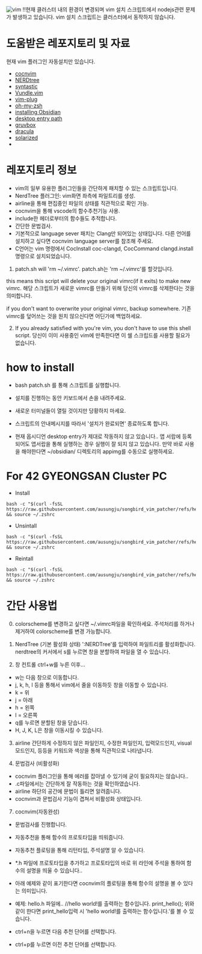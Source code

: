 ![vim](https://github.com/user-attachments/assets/62b62f6e-6e4a-410b-a075-3223c27a8fa7)
!!현재 클러스터 내의 환경이 변경되며 vim 설치 스크립트에서 nodejs관련 문제가 발생하고 있습니다. vim 설치 스크립트는 클러스터에서 동작하지 않습니다.
# 도움받은 레포지토리 및 자료
현재 vim 플러그인 자동설치만 있습니다.
+ [cocnvim](https://github.com/neoclide/coc.nvim)
+ [NERDtree](https://github.com/preservim/nerdtree)
+ [syntastic](https://github.com/vim-syntastic/syntastic)
+ [Vundle.vim](https://github.com/VundleVim/Vundle.vim)
+ [vim-plug](https://github.com/junegunn/vim-plug)
+ [oh-my-zsh](https://github.com/ohmyzsh/ohmyzsh)
+ [installing Obsidian](https://gist.github.com/shaybensasson/3e8e49af92d7e5013fc77da22bd3ae4c#file-install-obsidian-sh)
+ [desktop entry path](https://askubuntu.com/questions/1351795/create-launcher-for-application-not-in-usr-share-applications-in-ubuntu-20-04)
+ [gruvbox](https://github.com/morhetz/gruvbox)
+ [dracula](https://github.com/dracula/vim)
+ [solarized](https://github.com/altercation/vim-colors-solarized)
+ 
# 레포지토리 정보
+ vim의 일부 유용한 플러그인들을 간단하게 패치할 수 있는 스크립트입니다.
+ NerdTree 플러그인: vim화면 좌측에 파일트리를 생성.
+ airline을 통해 편집중인 파일의 상태를 직관적으로 확인 가능.
+ cocnvim을 통해 vscode의 함수추천기능 사용.
+ include한 헤더로부터의 함수들도 추적합니다.
+ 간단한 문법검사.
+ 기본적으로 language sever 패치는 Clang만 되어있는 상태입니다. 다른 언어를 설치하고 싶다면 cocnvim language server를 참조해 주세요.
+ C언어는 vim 명령에서 CocInstall coc-clangd, CocCommand clangd.install명령으로 설치되었습니다.

1. patch.sh will 'rm ~/.vimrc'.
patch.sh는 'rm ~/.vimrc'를 할것입니다.

this means this script will delete your original vimrc(if it exits) to make new vimrc.
해당 스크립트가 새로운 vimrc를 만들기 위해 당신의 vimrc를 삭제한다는 것을 의미합니다.

if you don't want to overwrite your original vimrc, backup somewhere.
기존 vimrc를 덮어쓰는 것을 원치 않으신다면 어딘가에 백업하세요.

2. If you already satisfied with you're vim, you don't have to use this shell script.
당신이 이미 사용중인 vim에 만족한다면 이 쉘 스크립드를 사용할 필요가 없습니다.

# how to install
+ bash patch.sh 를 통해 스크립트를 실행합니다.
+ 설치를 진행하는 동안 키보드에서 손을 내려주세요.
+ 새로운 터미널들이 열릴 것이지만 당황하지 마세요.
+ 스크립트의 안내메시지를 따라서 '설치가 완료되면' 종료하도록 합니다.

+ 현재 옵시디언 desktop entry가 제대로 작동하지 않고 있습니다..
앱 서랍에 등록되어도 앱서랍을 통해 실행하는 경우 실행이 잘 되지 않고 있습니다.
만약 바로 사용을 해야한다면 ~/obsidian/ 디렉토리의 appimg를 수동으로 실행하세요.

# For 42 GYEONGSAN Cluster PC
+ Install
```
bash -c "$(curl -fsSL https://raw.githubusercontent.com/ausungju/songbird_vim_patcher/refs/heads/main/docker/INSTALL.sh)" && source ~/.zshrc
```
+ Unsintall
```
bash -c "$(curl -fsSL https://raw.githubusercontent.com/ausungju/songbird_vim_patcher/refs/heads/main/docker/INSTALL.sh)" && source ~/.zshrc
```
+ Reintall
```
bash -c "$(curl -fsSL https://raw.githubusercontent.com/ausungju/songbird_vim_patcher/refs/heads/main/docker/INSTALL.sh)" && source ~/.zshrc
```

# 간단 사용법
0. colorscheme를 변경하고 싶다면 ~/.vimrc파일을 확인하세요. 주석처리를 하거나 제거하여 colorscheme를 변경 가능합니다.

2. NerdTree (기본 활성화 상태)
':NERDTree'를 입력하여 파일트리를 활성화합니다.
nerdtree의 커서에서 s를 누르면 창을 분할하여 파일을 열 수 있습니다.

3. 창 컨트롤
ctrl+w를 누른 이후...
+ w는 다음 창으로 이동합니다.
+ j, k, h, l 등을 통해서 vim에서 줄을 이동하듯 창을 이동할 수 있습니다.
+ k = 위
+ j = 아래
+ h = 왼쪽
+ l = 오른쪽
+ q를 누르면 분할된 창을 닫습니다.
+ H, J, K, L은 창을 이동시킬 수 있습니다.

3. airline
간단하게
	수정하지 않은 파일인지,
	수정한 파일인지,
	입력모드인지,
	visual모드인지,
	등등을 키워드와 색상을 통해 직관적으로 나타냅니다.

5. 문법검사 (비활성화)
+ cocnvim 플러그인을 통해 에러를 잡아낼 수 있기에 굳이 필요하지는 않습니다..
+ .c파일에서는 간단하게 잘 작동하는 것을 확인하였습니다.
+ airline 하단의 공간에 문법이 틀리면 알려줍니다.
+ cocnvim과 문법검사 기능이 겹쳐서 비활성화 상태입니다.

7. cocnvim(자동완성)
+ 문법검사를 진행합니다.
+ 자동추천을 통해 함수의 프로토타입을 띄워줍니다.
+ 자동추천 플로팅을 통해 리턴타입, 주석설명 알 수 있습니다.
+ *.h 파일에 프로토타입을 추가하고 프로토타입의 바로 위 라인에 주석을 통하여 함수의 설명을 띄울 수 있습니다..
+ 아래 예제와 같이 표기한다면 cocnvim의 플로팅을 통해 함수의 설명을 볼 수 있다는 의미입니다.
+ 예제: hello.h 파일에..
	//hello world!를 출력하는 함수입니다.
	print_hello();
위와 같이 한다면 print_hello입력 시 'hello world!를 출력하는 함수입니다.'를 볼 수 있습니다.
 

+ ctrl+n을 누르면 다음 추천 단어를 선택합니다.
+ ctrl+p를 누르면 이전 추천 단어를 선택합니다.
